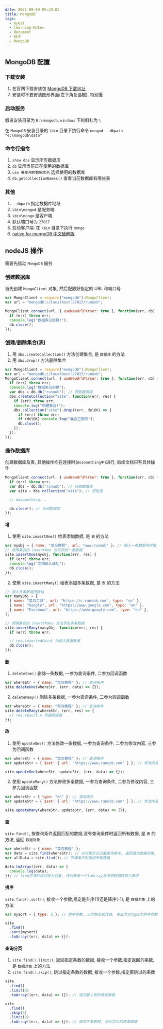 ```yaml
---
date: 2021-09-09 09:39:02
title: MongoDB
tags:
  - myGit
  - learning-Notes
  - document
  - 技术
  - MongoDB
---
```


## MongoDB 配置

### 下载安装

1. 在官网下载安装包 [MongoDB 下载地址](https://www.mongodb.com/download-center/community)
2. 安装时不要安装图形界面(左下角复选框), 特别慢

### 启动服务

假设安装目录为 `E:\mongodb`, `windows` 下的斜杠为 `\`

在 `MongoDB` 安装目录的 `\bin` 目录下执行命令 `mongod --dbpath "e:\mongodb\data"`

### 命令行指令

1. `show dbs` 显示所有数据库
2. `db` 显示当前正在使用的数据库
3. `use 要使用的数据库名` 选择使用的数据库
4. `db.getCollectionNames()` 查看当前数据库有哪些表

### 其他

1. `--dbpath` 指定数据库地址
2. `\bin\mongod` 是服务端
3. `\bin\mongo` 是客户端
4. 默认端口号为 `27017`
5. 启动客户端: 在 `\bin` 目录下执行 `mongo`
6. [native for mongoDB 中文破解版](http://www.ddooo.com/softdown/130308.htm)

## nodeJS 操作

需要先启动 `MongoDB` 服务

### 创建数据库

首先创建 `MongoClient` 对象, 然后配置好指定的 URL 和端口号

```js
var MongoClient = require("mongodb").MongoClient;
var url = "mongodb://localhost:27017/runoob";

MongoClient.connect(url, { useNewUrlParser: true }, function(err, db) {
  if (err) throw err;
  console.log("数据库已创建!");
  db.close();
});
```

### 创建/删除集合(表)

1. 用 `dbs.createCollection()` 方法创建集合, 是 `数据库` 的方法
2. 用 `dbs.drop()` 方法删除集合

```js
var MongoClient = require("mongodb").MongoClient;
var url = "mongodb://localhost:27017/runoob";
MongoClient.connect(url, { useNewUrlParser: true }, function(err, db) {
  if (err) throw err;
  console.log("数据库已创建");
  var dbs = db.db("runoob"); // 获取数据库
  dbs.createCollection("site", function(err, res) {
    if (err) throw err;
    console.log("创建集合!");
    dbs.collection("site").drop((err, delOK) => {
      if (err) throw err;
      if (delOK) console.log("集合已删除");
      db.close();
    });
  });
});
```

### 操作数据库

创建数据库及表, 其他操作均在连接时(`dosomething中`)进行, 后续文档只写具体操作

```js
MongoClient.connect(url, { useNewUrlParser: true }, function(err, db) {
  if (err) throw err;
  var dbs = db.db("runoob"); // 获取数据库
  var site = dbs.collection("site"); // 获取表

  // dosomething...

  db.close(); // 关闭数据库
});
```

#### 增

1. 使用 `site.insertOne()` 给表添加数据, 是 `表` 的方法

```js
var myobj = { name: "菜鸟教程", url: "www.runoob" }; // 插入一条数据用对象
// 调用集合的 insertOne 方法添加一条数据
site.insertOne(myobj, function(err, res) {
  if (err) throw err;
  console.log("文档插入成功");
  db.close();
});
```

2. 使用 `site.insertMany()` 给表添加多条数据, 是 `表` 的方法

```js
// 插入多条数据用数组
var manyObj = [
  { name: "菜鸟工具", url: "https://c.runoob.com", type: "cn" },
  { name: "Google", url: "https://www.google.com", type: "en" },
  { name: "Facebook", url: "https://www.google.com", type: "en" },
];

// 调用集合的 insertMany 方法添加多条数据
site.insertMany(manyObj, function(err, res) {
  if (err) throw err;

  // res.insertedCount 为插入数据数量
  db.close();
});
```

#### 删

1. `deleteOne()` 删除一条数据, 一参为查询条件, 二参为回调函数

```js
var whereStr = { name: "菜鸟教程" }; // 查询条件
site.deleteOne(whereStr, (err, data) => {});
```

2. `deleteMany()` 删除多条数据, 一参为查询条件, 二参为回调函数

```js
var whereStr = { name: "菜鸟教程" }; // 查询条件
site.deleteMany(whereStr, (err, res) => {
  // res.result.n 为删除条数
});
```

#### 改

1. 使用 `updateOne()` 方法修改一条数据, 一参为查询条件, 二参为修改内容, 三参为回调函数

```js
var whereStr = { name: "菜鸟教程" }; // 查询条件
var updateStr = { $set: { url: "https://www.runoob.com" } }; // 修改内容, 注意数据格式

site.updateOne(whereStr, updateStr, (err, data) => {});
```

2. 使用 `updateMany()` 方法修改多条数据, 一参为查询条件, 二参为修改内容, 三参为回调函数

```js
var whereStr = { type: "en" }; // 查询条件
var updateStr = { $set: { url: "https://www.runoob.com" } }; // 修改内容, 注意数据格式

site.updateMany(whereStr, updateStr, (err, data) => {});
```

#### 查

`site.find()`, 按查询条件返回匹配的数据,没有查询条件时返回所有数据, 是 `表` 的方法, 返回 `数据对象`

```js
var whereStr = { name: "菜鸟教程" };
var data = site.find(whereStr); // 以对象形式设置查询条件, 返回值为数据对象, 需要用toArray方法转为数组
var allData = site.find(); // 不填条件时返回所有数据

data.toArray((err, data) => {
  console.log(data);
}); // find方法的返回值为对象, 该对象有一个toArray方法把数据转换为数组
```

#### 排序

`site.find().sort()`, 接收一个参数,规定是升序(1)还是降序(-1), 是 `数据对象` 上的方法

```js
var mysort = { type: 1 }; // 排序参数, 以对象形式传递, 在此为以type为排序参数升序排列

site
  .find()
  .sort(mysort)
  .toArray((err, data) => {});
```

#### 查询分页

1. `site.find().limit()`, 返回指定条数的数据, 接收一个参数,指定返回的条数, 是 `数据对象` 上的方法
2. `site.find().skip()`, 跳过指定条数的数据, 接收一个参数,指定要跳过的条数

```js
site
  .find()
  .limit(2)
  .toArray((err, data) => {}); // 返回最上面的两条数据

site
  .find()
  .skip(3)
  .limit(2)
  .toArray((err, data) => {}); // 跳过三条数据, 返回之后的两条数据
```
